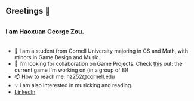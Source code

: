 ## Greetings 👋
######
### I am Haoxuan George Zou.
######

- 🤔 I am a student from Cornell University majoring in CS and Math, with minors in Game Design and Music..
- 👯 I’m looking for collaboration on Game Projects. Check [this](https://github.com/Baymax-ray/CS-3152-G6) out: the current game I'm working on (in a group of 8)!
- 📫 How to reach me: hz252@cornell.edu 
- 💡 I am also interested in musicking and reading.
- [LinkedIn](https://www.linkedin.com/in/haoxuan-zou-b8227721a/)
<!--- 🌱 In terms of CS, I’m currently learning Game Design/Web Design/ML techniques.-->

<!--
**PORRIDGE-ZOU/PORRIDGE-ZOU** is a ✨ _special_ ✨ repository because its `README.md` (this file) appears on your GitHub profile.

Here are some ideas to get you started:

- 🔭 I’m currently working on ...
- 🌱 I’m currently learning ...


- 💬 Ask me about ...

- 😄 Pronouns: ...
- ⚡ Fun fact: ...
-->
